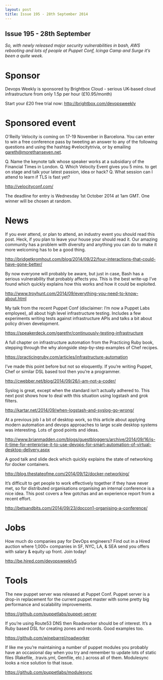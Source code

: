 ```yaml
---
layout: post
title: Issue 195 - 28th September 2014
---
```


## Issue 195 - 28th September

_So, with newly released major security vulnerabilities in bash, AWS rebooting and lots of people at Puppet Conf, Icinga Camp and Surge it’s been a quite week._


Sponsor
======

Devops Weekly is sponsored by Brightbox Cloud - serious UK-based cloud infrastructure from only 1.5p per hour (£10.95/month)

Start your £20 free trial now: http://brightbox.com/devopsweekly


Sponsored event
==============

O'Reilly Velocity is coming on 17-19 November in Barcelona. You can enter to win a free conference pass by tweeting an answer to any of the following questions and using the hashtag #velocitytrivia, or by emailing gareth@morethanseven.net.

Q. Name the keynote talk whose speaker works at a subsidiary of the Financial Times in London.
Q. Which Velocity Event gives you 5 mins. to get on stage and talk your latest passion, idea or hack?
Q. What session can I attend to learn if TLS is fast yet?

http://velocityconf.com/

The deadline for entry is Wednesday 1st October 2014 at 1am GMT. One winner will be chosen at random.


News
====

If you ever attend, or plan to attend, an industry event you should read this post. Heck, if you plan to leave your house your should read it. Our amazing community has a problem with diversity and anything you can do to make it more welcoming has to be a good thing.

http://bridgetkromhout.com/blog/2014/09/22/four-interactions-that-could-have-gone-better/


By now everyone will probably be aware, but just in case, Bash has a serious vulnerability that probably affects you. This is the best write-up I’ve found which quickly explains how this works and how it could be exploited.

http://www.troyhunt.com/2014/09/everything-you-need-to-know-about.html


My talk from the recent Puppet Conf (disclaimer: I’m now a Puppet Labs employee), all about high level infrastructure testing. Includes a few experiments writing tests against infrastructure APIs and talks a bit about policy driven development.

https://speakerdeck.com/garethr/continuously-testing-infrastructure


A full chapter on infrastructure automation from the Practicing Ruby book, stepping through the why alongside step-by-step examples of Chef recipes.

https://practicingruby.com/articles/infrastructure-automation


I’ve made this point before but not so eloquently. If you’re writing Puppet, Chef or similar DSL based tool then you’re a programmer.

http://cwebber.net/blog/2014/09/26/i-am-not-a-coder/


Syslog is great, except when the standard isn’t actually adhered to. This next post shows how to deal with this situation using logstash and grok filters.

http://kartar.net/2014/09/when-logstash-and-syslog-go-wrong/


At a previous job I a bit of desktop work, so this article about applying modern automation and devops approaches to large scale desktop systems was interesting. Lots of good points and ideas.

http://www.brianmadden.com/blogs/guestbloggers/archive/2014/09/16/is-it-time-for-enterprise-it-to-use-devops-for-smart-automation-of-virtual-desktop-delivery.aspx


A good talk and slide deck which quickly explains the state of networking for docker containers.

http://blog.thestateofme.com/2014/09/12/docker-networking/


It’s difficult to get people to work effectively together if they have never met, so for distributed organisations organising an internal conference is a nice idea. This post covers a few gotchas and an experience report from a recent effort.

http://betsandbits.com/2014/09/23/doccon1-organising-a-conference/


Jobs
====

How much do companies pay for DevOps engineers? Find out in a Hired auction where 1,000+ companies in SF, NYC, LA, & SEA send you offers with salary & equity up front. Join today!

http://be.hired.com/devopsweekly5


Tools
=====

The new puppet server was released at Puppet Conf. Puppet server is a drop-in replacement for the current puppet master with some pretty big performance and scalability improvements.

https://github.com/puppetlabs/puppet-server


If you’re using Route53 DNS then Roadworker should be of interest. It’s a Ruby based DSL for creating zones and records. Good examples too.

https://github.com/winebarrel/roadworker


If like me you’re maintaining a number of puppet modules you probably have an occasional day when you try and remember to update lots of static files (Rakefile, .travis.yml, Gemfile, etc.) across all of them. Modulesync looks a nice solution to that issue.

https://github.com/puppetlabs/modulesync
